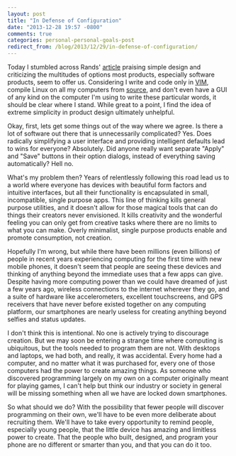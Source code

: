 ```yaml
---
layout: post
title: "In Defense of Configuration"
date: "2013-12-28 19:57 -0800"
comments: true
categories: personal-personal-goals-post
redirect_from: /blog/2013/12/29/in-defense-of-configuration/
---
```


Today I stumbled across Rands' [article](http://randsinrepose.com/archives/do-you-want-to-write/) praising simple design and criticizing the multitudes of options most products, especially software products, seem to offer us. Considering I write and code only in [VIM](http://vim.org), compile Linux on all my computers from [source](http://gentoo.org), and don't even have a GUI of any kind on the computer I'm using to write these particular words, it should be clear where I stand.
While great to a point, I find the idea of extreme simplicity in product design ultimately unhelpful.

Okay, first, lets get some things out of the way where we agree. Is there a lot of software out there that is unnecessarily complicated? Yes. Does radically simplifying a user interface and providing intelligent defaults lead to wins for everyone? Absolutely. Did anyone really want separate "Apply" and "Save" buttons in their option dialogs, instead of everything saving automatically? Hell no.

What's my problem then? Years of relentlessly following this road lead us to a world where everyone has devices with beautiful form factors and intuitive interfaces, but all their functionality is encapsulated in small, incompatible, single purpose apps.
This line of thinking kills general purpose utilities, and it doesn't allow for those magical tools that can do things their creators never envisioned.
It kills creativity and the wonderful feeling you can only get from creative tasks where there are no limits to what you can make.
Overly minimalist, single purpose products enable and promote consumption, not creation.

Hopefully I'm wrong, but while there have been millions (even billions) of people in recent years experiencing computing for the first time with new mobile phones, it doesn't seem that people are seeing these devices and thinking of anything beyond the immediate uses that a few apps can give.
Despite having more computing power than we could have dreamed of just a few years ago, wireless connections to the internet wherever they go, and a suite of hardware like accelerometers, excellent touchscreens, and GPS receivers that have never before existed together on any computing platform, our smartphones are nearly useless for creating anything beyond selfies and status updates.

I don't think this is intentional. No one is actively trying to discourage creation.
But we may soon be entering a strange time where computing is ubiquitous, but the tools needed to program them are not.
With desktops and laptops, we had both, and really, it was accidental.
Every home had a computer, and no matter what it was purchased for, every one of those computers had the power to create amazing things.
As someone who discovered programming largely on my own on a computer originally meant for playing games, I can't help but think our industry or society in general will be missing something when all we have are locked down smartphones.

So what should we do?
With the possibility that fewer people will discover programming on their own, we'll have to be even more deliberate about recruiting them.
We'll have to take every opportunity to remind people, especially young people, that the little device has amazing and limitless power to create.
That the people who built, designed, and program your phone are no different or smarter than you, and that you can do it too.
